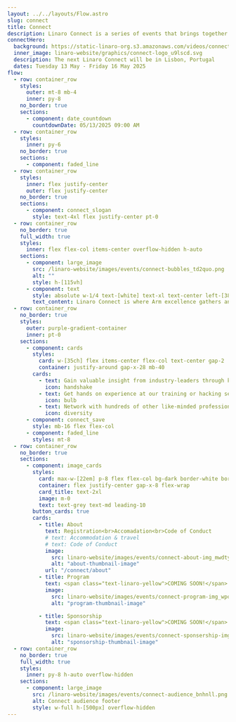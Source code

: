 ```yaml
---
layout: ../../layouts/Flow.astro
slug: connect
title: Connect
description: Linaro Connect is a series of events that brings together the Arm Ecosystem. This is the ONLY place where developers, maintainers of both hardware and software can collaborate and discuss common problems
connectHero:
  background: https://static-linaro-org.s3.amazonaws.com/videos/connect-bg-video.mp4
  inner_image: linaro-website/graphics/connect-logo_u9lscd.svg
  description: The next Linaro Connect will be in Lisbon, Portugal
  dates: Tuesday 13 May - Friday 16 May 2025
flow:
  - row: container_row
    styles:
      outer: mt-8 mb-4
      inner: py-8
    no_border: true
    sections:
      - component: date_countdown
        countdownDate: 05/13/2025 09:00 AM
  - row: container_row
    styles:
      inner: py-6
    no_border: true
    sections:
      - component: faded_line
  - row: container_row
    styles:
      inner: flex justify-center
      outer: flex justify-center
    no_border: true
    sections:
      - component: connect_slogan
        style: text-4xl flex justify-center pt-0
  - row: container_row
    no_border: true
    full_width: true
    styles:
      inner: flex flex-col items-center overflow-hidden h-auto
    sections:
      - component: large_image
        src: /linaro-website/images/events/connect-bubbles_td2quo.png
        alt: ""
        style: h-[115vh]
      - component: text
        style: absolute w-1/4 text-[white] text-xl text-center left-[38%] bottom-[0%] 2xl:text-4xl
        text_content: Linaro Connect is where Arm excellence gathers and gets together every year for a full immersion about how to best implement, leverage, and foster the Arm solutions. Don't miss our keynotes, sessions, live demos and don't miss to talk to our experts!
  - row: container_row
    no_border: true
    styles:
      outer: purple-gradient-container
      inner: pt-0
    sections:
      - component: cards
        styles:
          card: w-[35ch] flex items-center flex-col text-center gap-2
          container: justify-around gap-x-28 mb-40
        cards:
          - text: Gain valuable insight from industry-leaders through keynotes and technical sessions.
            icon: handshake
          - text: Get hands on experience at our training or hacking sessions, working alongside the world's leading Arm software experts.
            icon: bulb
          - text: Network with hundreds of other like-minded professionals who are all working to move the Arm ecosystem forward
            icon: diversity
      - component: connect_save
        style: mb-16 flex flex-col
      - component: faded_line
        styles: mt-8
  - row: container_row
    no_border: true
    sections:
      - component: image_cards
        styles:
          card: max-w-[22em] p-8 flex flex-col bg-dark border-white border rounded-3xl border-solid
          container: flex justify-center gap-x-8 flex-wrap
          card_title: text-2xl
          image: m-0
          text: text-grey text-md leading-10
        button_cards: true
        cards:
          - title: About
            text: Registration<br>Accomadation<br>Code of Conduct
            # text: Accommodation & travel
            # text: Code of Conduct
            image:
              src: linaro-website/images/events/connect-about-img_mwdtyg.png
              alt: "about-thumbnail-image"
            url: "/connect/about"
          - title: Program
            text: <span class="text-linaro-yellow">COMING SOON!</span>
            image:
              src: linaro-website/images/events/connect-program-img_wpot8h.png
              alt: "program-thumbnail-image"

          - title: Sponsorship
            text: <span class="text-linaro-yellow">COMING SOON!</span>
            image:
              src: linaro-website/images/events/connect-sponsership-img_wwsncn.png
              alt: "sponsorship-thumbnail-image"
  - row: container_row
    no_border: true
    full_width: true
    styles:
      inner: py-8 h-auto overflow-hidden
    sections:
      - component: large_image
        src: /linaro-website/images/events/connect-audience_bnhnll.png
        alt: Connect audience footer
        style: w-full h-[500px] overflow-hidden
---
```

